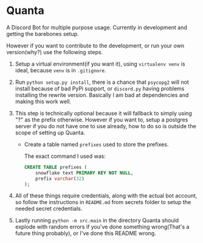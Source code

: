 Quanta
======

A Discord Bot for multiple purpose usage. Currently in development and getting the barebones setup.

However if you want to contribute to the development, or run your own version(why?) use the following steps.

1. Setup a virtual environment(if you want it), using `virtualenv venv` is ideal, because `venv` is in `.gitignore`.

2. Run `python setup.py install`, there is a chance that `psycopg2` will not install because of bad PyPi support, or `discord.py` having problems installing the rewrite version. Basically I am bad at dependencies and making this work well.

3. This step is technically optional because it will fallback to simply using "?" as the prefix otherwise. However if you want to, setup a postgres server if you do not have one to use already, how to do so is outside the scope of setting up Quanta.

    * Create a table named `prefixes` used to store the prefixes.

        The exact command I used was:
        ```SQL
        CREATE TABLE prefixes (
            snowflake text PRIMARY KEY NOT NULL,
            prefix varchar(32)
        );
        ```
4. All of these things require credentials, along with the actual bot account, so follow the instructions in `README.md` from secrets folder to setup the needed secret credentials.

5. Lastly running `python -m src.main` in the directory Quanta should explode with random errors if you've done something wrong(That's a future thing probably), or I've done this README wrong.
